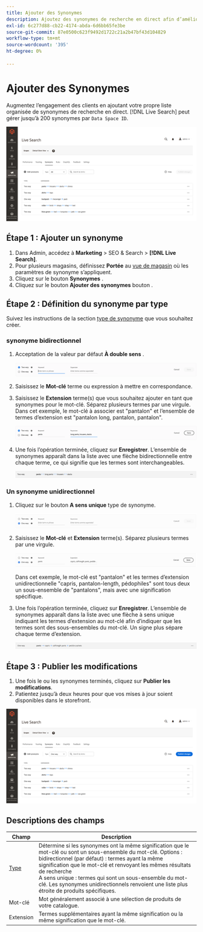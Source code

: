 ```yaml
---
title: Ajouter des Synonymes
description: Ajoutez des synonymes de recherche en direct afin d’améliorer la réponse aux requêtes de recherche.
exl-id: 6c277d88-cb22-4174-abda-6d6bb65fe3be
source-git-commit: 87e0500c623f9492d1722c21a2b47bf43d104829
workflow-type: tm+mt
source-wordcount: '395'
ht-degree: 0%

---
```


# Ajouter des Synonymes

Augmentez l’engagement des clients en ajoutant votre propre liste organisée de synonymes de recherche en direct. [!DNL Live Search] peut gérer jusqu’à 200 synonymes par `Data Space ID`.

![[!DNL Live Search] synonyms](assets/synonym-workspace.png)

## Étape 1 : Ajouter un synonyme

1. Dans Admin, accédez à **Marketing** > SEO &amp; Search > **[!DNL Live Search]**.
1. Pour plusieurs magasins, définissez **Portée** au [vue de magasin](https://docs.magento.com/user-guide/configuration/scope.html) où les paramètres de synonyme s’appliquent.
1. Cliquez sur le bouton **Synonymes** .
1. Cliquez sur le bouton **Ajouter des synonymes** bouton .

## Étape 2 : Définition du synonyme par type

Suivez les instructions de la section [type de synonyme](synonyms-type.md) que vous souhaitez créer.

### synonyme bidirectionnel

1. Acceptation de la valeur par défaut **À double sens** .

   ![Ajout d’un synonyme bidirectionnel](assets/synonym-add-two-way.png)


1. Saisissez le **Mot-clé** terme ou expression à mettre en correspondance.
1. Saisissez le **Extension** terme(s) que vous souhaitez ajouter en tant que synonymes pour le mot-clé. Séparez plusieurs termes par une virgule.
Dans cet exemple, le mot-clé à associer est &quot;pantalon&quot; et l’ensemble de termes d’extension est &quot;pantalon long, pantalon, pantalon&quot;.

   ![Exemple de synonyme bidirectionnel](assets/synonym-add-two-way-example.png)

1. Une fois l’opération terminée, cliquez sur **Enregistrer**.
L’ensemble de synonymes apparaît dans la liste avec une flèche bidirectionnelle entre chaque terme, ce qui signifie que les termes sont interchangeables.

   ![synonyme bidirectionnel](assets/synonym-two-way.png)

### Un synonyme unidirectionnel

1. Cliquez sur le bouton **A sens unique** type de synonyme.

   ![Ajout d’un synonyme unidirectionnel](assets/synonym-add-one-way.png)

1. Saisissez le **Mot-clé** et **Extension** terme(s). Séparez plusieurs termes par une virgule.

   ![Exemple de synonyme unidirectionnel](assets/synonym-add-one-way-example.png)

   Dans cet exemple, le mot-clé est &quot;pantalon&quot; et les termes d’extension unidirectionnelle &quot;capris, pantalon-length, pédophiles&quot; sont tous deux un sous-ensemble de &quot;pantalons&quot;, mais avec une signification spécifique.

1. Une fois l’opération terminée, cliquez sur **Enregistrer**.
L’ensemble de synonymes apparaît dans la liste avec une flèche à sens unique indiquant les termes d’extension au mot-clé afin d’indiquer que les termes sont des sous-ensembles du mot-clé. Un signe plus sépare chaque terme d’extension.

   ![Un synonyme unidirectionnel](assets/synonym-one-way.png)

## Étape 3 : Publier les modifications

1. Une fois le ou les synonymes terminés, cliquez sur **Publier les modifications**.
1. Patientez jusqu’à deux heures pour que vos mises à jour soient disponibles dans le storefront.

![Publier les modifications](assets/synonym-publish.png)

## Descriptions des champs

| Champ | Description |
|--- |--- |
| [Type](synonyms.md) | Détermine si les synonymes ont la même signification que le mot-clé ou sont un sous-ensemble du mot-clé. Options :<br />bidirectionnel (par défaut) : termes ayant la même signification que le mot-clé et renvoyant les mêmes résultats de recherche<br />A sens unique : termes qui sont un sous-ensemble du mot-clé. Les synonymes unidirectionnels renvoient une liste plus étroite de produits spécifiques. |
| Mot-clé | Mot généralement associé à une sélection de produits de votre catalogue. |
| Extension | Termes supplémentaires ayant la même signification ou la même signification que le mot-clé. |
